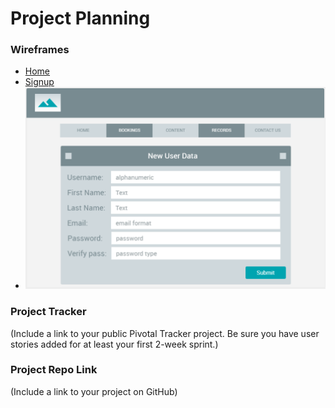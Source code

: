 # Project Planning

### Wireframes

* [Home](P3-Project_Planning//Wireframes/Home.png)
* [Signup](P3-Project_Planning//Wireframes/SignUp.png)
* ![Create Account Logo](P3-Project_Planning//Wireframes/CreateAccount.png)

### Project Tracker

(Include a link to your public Pivotal Tracker project. Be sure you have user stories added for at least your first 2-week sprint.)

### Project Repo Link

(Include a link to your project on GitHub)
